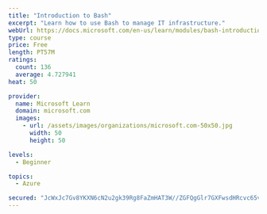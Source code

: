 ```yaml
---
title: "Introduction to Bash"
excerpt: "Learn how to use Bash to manage IT infrastructure."
webUrl: https://docs.microsoft.com/en-us/learn/modules/bash-introduction/
type: course
price: Free
length: PT57M
ratings:
  count: 136
  average: 4.727941
heat: 50

provider:
  name: Microsoft Learn
  domain: microsoft.com
  images:
    - url: /assets/images/organizations/microsoft.com-50x50.jpg
      width: 50
      height: 50

levels:
  - Beginner

topics:
  - Azure

secured: "JcWxJc7Gv8YKXN6cN2u2gk39Rg8FaZmHAT3W//ZGFQgGlr7GXFwsdHRcvc65vlvwmi33IfukBbFIq58GdSEleLoB288QhtoWYkhmjbVZ7I5sB8yQ2SLah0TfFX6Tnc1NkcVqnX0cSdU2eLrdsBgKzHu/V+RYPfPpsZ+wHC0z2e+XndC0UpNbv+BnqW0XqEysd2DblJA1tvfbsOpEZzYdtQ5rEKr3yy3PkQNN1XzCnv4OwuyCFdaP7C2nLidr5yMSANJlx4aNVFTabHwvzhfAytTYF22RdmHpHBpRdz4FzPOIUCmidmE0m4zTq8QUui6JKfARDWBtFgpHUMFSmgyELIFyTjt/IUFgOXVOWc1e+OVluPABYjfna1+0KgsvEp5Aj/q3Xoa0wHzS/XGEERqe4qds2khvpfpnVgjyvsbwv8Y=;x9TZqskKjacm2ZkPzcvODg=="
---
```


